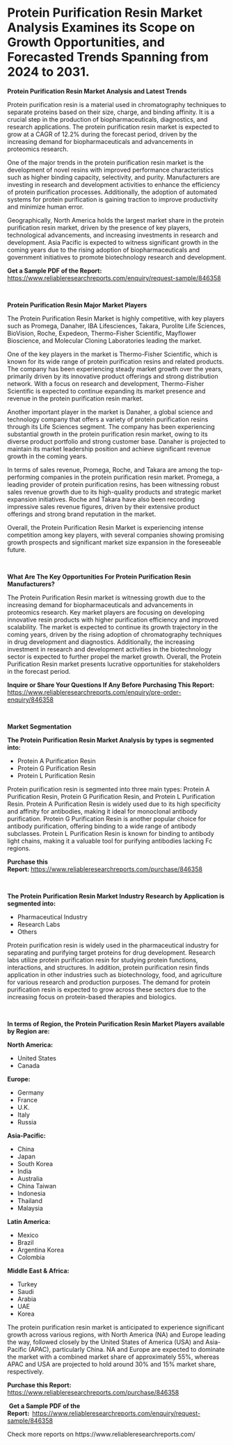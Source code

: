 <p><h1>Protein Purification Resin Market Analysis Examines its Scope on Growth Opportunities, and Forecasted Trends Spanning from 2024 to 2031.</h1></p><p><strong>Protein Purification Resin Market Analysis and Latest Trends</strong></p>
<p><p>Protein purification resin is a material used in chromatography techniques to separate proteins based on their size, charge, and binding affinity. It is a crucial step in the production of biopharmaceuticals, diagnostics, and research applications. The protein purification resin market is expected to grow at a CAGR of 12.2% during the forecast period, driven by the increasing demand for biopharmaceuticals and advancements in proteomics research.</p><p>One of the major trends in the protein purification resin market is the development of novel resins with improved performance characteristics such as higher binding capacity, selectivity, and purity. Manufacturers are investing in research and development activities to enhance the efficiency of protein purification processes. Additionally, the adoption of automated systems for protein purification is gaining traction to improve productivity and minimize human error.</p><p>Geographically, North America holds the largest market share in the protein purification resin market, driven by the presence of key players, technological advancements, and increasing investments in research and development. Asia Pacific is expected to witness significant growth in the coming years due to the rising adoption of biopharmaceuticals and government initiatives to promote biotechnology research and development.</p></p>
<p><strong>Get a Sample PDF of the Report:&nbsp;</strong> <a href="https://www.reliableresearchreports.com/enquiry/request-sample/846358">https://www.reliableresearchreports.com/enquiry/request-sample/846358</a></p>
<p>&nbsp;</p>
<p><strong>Protein Purification Resin Major Market Players</strong></p>
<p><p>The Protein Purification Resin Market is highly competitive, with key players such as Promega, Danaher, IBA Lifesciences, Takara, Purolite Life Sciences, BioVision, Roche, Expedeon, Thermo-Fisher Scientific, Mayflower Bioscience, and Molecular Cloning Laboratories leading the market.</p><p>One of the key players in the market is Thermo-Fisher Scientific, which is known for its wide range of protein purification resins and related products. The company has been experiencing steady market growth over the years, primarily driven by its innovative product offerings and strong distribution network. With a focus on research and development, Thermo-Fisher Scientific is expected to continue expanding its market presence and revenue in the protein purification resin market.</p><p>Another important player in the market is Danaher, a global science and technology company that offers a variety of protein purification resins through its Life Sciences segment. The company has been experiencing substantial growth in the protein purification resin market, owing to its diverse product portfolio and strong customer base. Danaher is projected to maintain its market leadership position and achieve significant revenue growth in the coming years.</p><p>In terms of sales revenue, Promega, Roche, and Takara are among the top-performing companies in the protein purification resin market. Promega, a leading provider of protein purification resins, has been witnessing robust sales revenue growth due to its high-quality products and strategic market expansion initiatives. Roche and Takara have also been recording impressive sales revenue figures, driven by their extensive product offerings and strong brand reputation in the market.</p><p>Overall, the Protein Purification Resin Market is experiencing intense competition among key players, with several companies showing promising growth prospects and significant market size expansion in the foreseeable future.</p></p>
<p>&nbsp;</p>
<p><strong>What Are The Key Opportunities For Protein Purification Resin Manufacturers?</strong></p>
<p><p>The Protein Purification Resin market is witnessing growth due to the increasing demand for biopharmaceuticals and advancements in proteomics research. Key market players are focusing on developing innovative resin products with higher purification efficiency and improved scalability. The market is expected to continue its growth trajectory in the coming years, driven by the rising adoption of chromatography techniques in drug development and diagnostics. Additionally, the increasing investment in research and development activities in the biotechnology sector is expected to further propel the market growth. Overall, the Protein Purification Resin market presents lucrative opportunities for stakeholders in the forecast period.</p></p>
<p><strong>Inquire or Share Your Questions If Any Before Purchasing This Report:</strong> <a href="https://www.reliableresearchreports.com/enquiry/pre-order-enquiry/846358">https://www.reliableresearchreports.com/enquiry/pre-order-enquiry/846358</a></p>
<p>&nbsp;</p>
<p><strong>Market Segmentation</strong></p>
<p><strong>The Protein Purification Resin Market Analysis by types is segmented into:</strong></p>
<p><ul><li>Protein A Purification Resin</li><li>Protein G Purification Resin</li><li>Protein L Purification Resin</li></ul></p>
<p><p>Protein purification resin is segmented into three main types: Protein A Purification Resin, Protein G Purification Resin, and Protein L Purification Resin. Protein A Purification Resin is widely used due to its high specificity and affinity for antibodies, making it ideal for monoclonal antibody purification. Protein G Purification Resin is another popular choice for antibody purification, offering binding to a wide range of antibody subclasses. Protein L Purification Resin is known for binding to antibody light chains, making it a valuable tool for purifying antibodies lacking Fc regions.</p></p>
<p><strong>Purchase this Report:&nbsp;</strong><a href="https://www.reliableresearchreports.com/purchase/846358">https://www.reliableresearchreports.com/purchase/846358</a></p>
<p>&nbsp;</p>
<p><strong>The Protein Purification Resin Market Industry Research by Application is segmented into:</strong></p>
<p><ul><li>Pharmaceutical Industry</li><li>Research Labs</li><li>Others</li></ul></p>
<p><p>Protein purification resin is widely used in the pharmaceutical industry for separating and purifying target proteins for drug development. Research labs utilize protein purification resin for studying protein functions, interactions, and structures. In addition, protein purification resin finds application in other industries such as biotechnology, food, and agriculture for various research and production purposes. The demand for protein purification resin is expected to grow across these sectors due to the increasing focus on protein-based therapies and biologics.</p></p>
<p>&nbsp;</p>
<p><strong>In terms of Region, the Protein Purification Resin Market Players available by Region are:</strong></p>
<p>
    <p> <strong> North America: </strong>
        <ul>
            <li>United States</li>
            <li>Canada</li>
        </ul>
        </p> 
    <p> <strong> Europe: </strong>
        <ul>
            <li>Germany</li>
            <li>France</li>
            <li>U.K.</li>
            <li>Italy</li>
            <li>Russia</li>
        </ul>
        </p> 
    <p> <strong> Asia-Pacific: </strong>
        <ul>
            <li>China</li>
            <li>Japan</li>
            <li>South Korea</li>
            <li>India</li>
            <li>Australia</li>
            <li>China Taiwan</li>
            <li>Indonesia</li>
            <li>Thailand</li>
            <li>Malaysia</li>
        </ul>
        </p> 
    <p> <strong> Latin America: </strong>
        <ul>
            <li>Mexico</li>
            <li>Brazil</li>
            <li>Argentina Korea</li>
            <li>Colombia</li>
        </ul>
        </p> 
    <p> <strong> Middle East & Africa: </strong>
        <ul>
            <li>Turkey</li>
            <li>Saudi</li>
            <li>Arabia</li>
            <li>UAE</li>
            <li>Korea</li>
        </ul>
    </p>
    </p>
<p><p>The protein purification resin market is anticipated to experience significant growth across various regions, with North America (NA) and Europe leading the way, followed closely by the United States of America (USA) and Asia-Pacific (APAC), particularly China. NA and Europe are expected to dominate the market with a combined market share of approximately 55%, whereas APAC and USA are projected to hold around 30% and 15% market share, respectively.</p></p>
<p><strong>Purchase this Report: </strong><a href="https://www.reliableresearchreports.com/purchase/846358">https://www.reliableresearchreports.com/purchase/846358</a></p>
<p>&nbsp;<strong>Get a Sample PDF of the Report:&nbsp;&nbsp;</strong><a href="https://www.reliableresearchreports.com/enquiry/request-sample/846358">https://www.reliableresearchreports.com/enquiry/request-sample/846358</a></p>
<p><strong></strong></p>
<p>Check more reports on https://www.reliableresearchreports.com/</p>